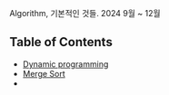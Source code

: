 Algorithm, 기본적인 것들. 2024 9월 ~ 12월

## Table of Contents
- [Dynamic programming](250112_dp.ipynb)
- [Merge Sort](241222_mergesort.ipynb)
- 
